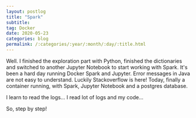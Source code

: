 ```yaml
---
layout: postlog
title: "Spark"
subtitle:
tag: Docker
date: 2020-05-23
categories: blog
permalink: /:categories/:year/:month/:day/:title.html
---
```


Well. 
I finished the exploration part with Python, finished the dictionaries and switched to another Jupyter Notebook to start working with Spark. 
It's been a hard day running Docker Spark and Jupyter. Error messages in Java are not easy to understand. Luckily Stackoverflow is here!
Today, finally a container running, with Spark, Jupyter Notebook and a postgres database. 

I learn to read the logs...
I read lot of logs and my code...

So, step by step!